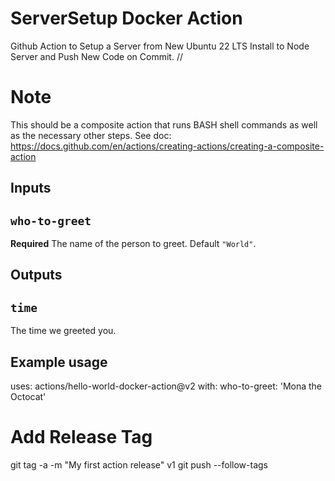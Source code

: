 # ServerSetup Docker Action

Github Action to Setup a Server from New Ubuntu 22 LTS Install to Node Server and Push New Code on Commit. //

# Note

This should be a composite action that runs BASH shell commands as well as the necessary other steps. See doc:
https://docs.github.com/en/actions/creating-actions/creating-a-composite-action

## Inputs

## `who-to-greet`

**Required** The name of the person to greet. Default `"World"`.

## Outputs

## `time`

The time we greeted you.

## Example usage

uses: actions/hello-world-docker-action@v2
with:
  who-to-greet: 'Mona the Octocat'

# Add Release Tag
git tag -a -m "My first action release" v1
git push --follow-tags
